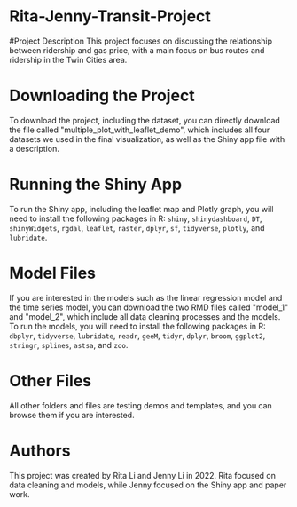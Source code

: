 # Rita-Jenny-Transit-Project
#Project Description
This project focuses on discussing the relationship between ridership and gas price, with a main focus on bus routes and ridership in the Twin Cities area.

# Downloading the Project
To download the project, including the dataset, you can directly download the file called "multiple_plot_with_leaflet_demo", which includes all four datasets we used in the final visualization, as well as the Shiny app file with a description.

# Running the Shiny App
To run the Shiny app, including the leaflet map and Plotly graph, you will need to install the following packages in R: `shiny`, `shinydashboard`, `DT`, `shinyWidgets`, `rgdal`, `leaflet`, `raster`, `dplyr`, `sf`, `tidyverse`, `plotly`, and `lubridate`.

# Model Files
If you are interested in the models such as the linear regression model and the time series model, you can download the two RMD files called "model_1" and "model_2", which include all data cleaning processes and the models. To run the models, you will need to install the following packages in R: `dbplyr`, `tidyverse`, `lubridate`, `readr`, `geeM`, `tidyr`, `dplyr`, `broom`, `ggplot2`, `stringr`, `splines`, `astsa`, and `zoo`.

# Other Files
All other folders and files are testing demos and templates, and you can browse them if you are interested.

# Authors
This project was created by Rita Li and Jenny Li in 2022. Rita focused on data cleaning and models, while Jenny focused on the Shiny app and paper work.
